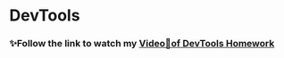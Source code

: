 # DevTools
### ✨Follow the link to watch my [Video🎥of DevTools Homework](https://drive.google.com/drive/folders/1JHi1pWcu8TSJYx-Y7aIlBhYP21m69WpA)